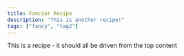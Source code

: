 ```yaml
---
title: Fancier Recipe
description: "This is another recipe!"
tags: ["fancy", "tag2"]
---
```


This is a recipe - it should all be driven from the top content